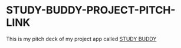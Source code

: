 # STUDY-BUDDY-PROJECT-PITCH-LINK

This is my pitch deck of my project app called [STUDY BUDDY](https://www.canva.com/design/DAGmgzvGdGk/GYYqNEZY6k-DXViwMZuHqg/edit?utm_content=DAGmgzvGdGk&utm_campaign=designshare&utm_medium=link2&utm_source=sharebutton) 
